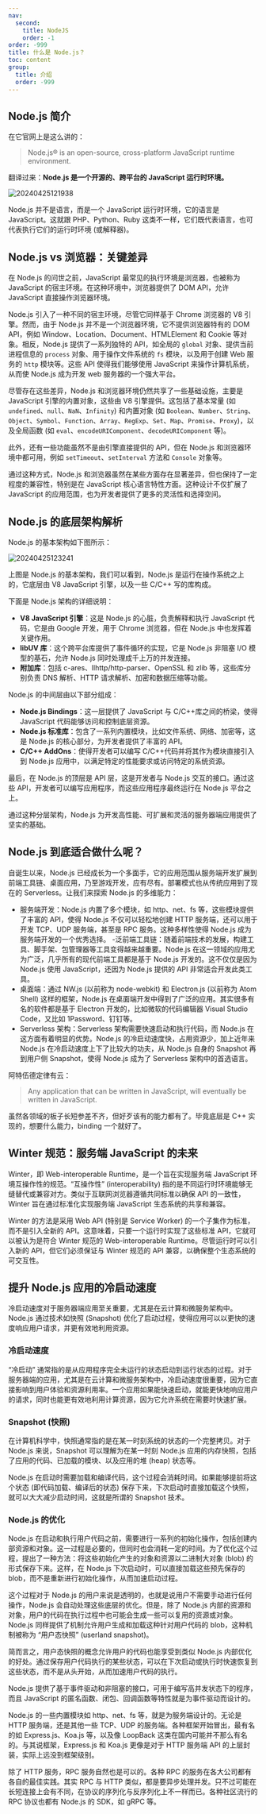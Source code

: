 ```yaml
---
nav:
  second:
    title: NodeJS
    order: -1
order: -999
title: 什么是 Node.js？
toc: content
group:
  title: 介绍
  order: -999
---
```


## Node.js 简介

在它官网上是这么讲的：

> Node.js® is an open-source, cross-platform JavaScript runtime environment.

翻译过来：**Node.js 是一个开源的、跨平台的 JavaScript 运行时环境。**

![20240425121938](https://raw.githubusercontent.com/chuenwei0129/my-picgo-repo/master/me/20240425121938.png)

Node.js 并不是语言，而是一个 JavaScript 运行时环境，它的语言是 JavaScript。这就跟 PHP、Python、Ruby 这类不一样，它们既代表语言，也可代表执行它们的运行时环境 (或解释器)。

## Node.js vs 浏览器：关键差异

在 Node.js 的问世之前，JavaScript 最常见的执行环境是浏览器，也被称为 JavaScript 的宿主环境。在这种环境中，浏览器提供了 DOM API，允许 JavaScript 直接操作浏览器环境。

Node.js 引入了一种不同的宿主环境，尽管它同样基于 Chrome 浏览器的 V8 引擎。然而，由于 Node.js 并不是一个浏览器环境，它不提供浏览器特有的 DOM API，例如 Window、Location、Document、HTMLElement 和 Cookie 等对象。相反，Node.js 提供了一系列独特的 API，如全局的 `global` 对象、提供当前进程信息的 `process` 对象、用于操作文件系统的 `fs` 模块，以及用于创建 Web 服务的 `http` 模块等。这些 API 使得我们能够使用 JavaScript 来操作计算机系统，从而使 Node.js 成为开发 web 服务器的一个强大平台。

尽管存在这些差异，Node.js 和浏览器环境仍然共享了一些基础设施，主要是 JavaScript 引擎的内置对象，这些由 V8 引擎提供。这包括了基本常量 (如 `undefined`、`null`、`NaN`、`Infinity`) 和内置对象 (如 `Boolean`、`Number`、`String`、`Object`、`Symbol`、`Function`、`Array`、`RegExp`、`Set`、`Map`、`Promise`、`Proxy`)，以及全局函数 (如 `eval`、`encodeURIComponent`、`decodeURIComponent` 等)。

此外，还有一些功能虽然不是由引擎直接提供的 API，但在 Node.js 和浏览器环境中都可用，例如 `setTimeout`、`setInterval` 方法和 `Console` 对象等。

通过这种方式，Node.js 和浏览器虽然在某些方面存在显著差异，但也保持了一定程度的兼容性，特别是在 JavaScript 核心语言特性方面。这种设计不仅扩展了 JavaScript 的应用范围，也为开发者提供了更多的灵活性和选择空间。

## Node.js 的底层架构解析

Node.js 的基本架构如下图所示：

![20240425123241](https://raw.githubusercontent.com/chuenwei0129/my-picgo-repo/master/me/20240425123241.png)

上图是 Node.js 的基本架构，我们可以看到，Node.js 是运行在操作系统之上的，它底层由 V8 JavaScript 引擎，以及一些 C/C++ 写的库构成。

下面是 Node.js 架构的详细说明：

- **V8 JavaScript 引擎**：这是 Node.js 的心脏，负责解释和执行 JavaScript 代码，它是由 Google 开发，用于 Chrome 浏览器，但在 Node.js 中也发挥着关键作用。
- **libUV 库**：这个跨平台库提供了事件循环的实现，它是 Node.js 非阻塞 I/O 模型的基石，允许 Node.js 同时处理成千上万的并发连接。
- **附加库**：包括 c-ares、llhttp/http-parser、OpenSSL 和 zlib 等，这些库分别负责 DNS 解析、HTTP 请求解析、加密和数据压缩等功能。

Node.js 的中间层由以下部分组成：

- **Node.js Bindings**：这一层提供了 JavaScript 与 C/C++库之间的桥梁，使得 JavaScript 代码能够访问和控制底层资源。
- **Node.js 标准库**：包含了一系列内置模块，比如文件系统、网络、加密等，这是 Node.js 的核心部分，为开发者提供了丰富的 API。
- **C/C++ AddOns**：使得开发者可以编写 C/C++代码并将其作为模块直接引入到 Node.js 应用中，以满足特定的性能要求或访问特定的系统资源。

最后，在 Node.js 的顶层是 API 层，这是开发者与 Node.js 交互的接口。通过这些 API，开发者可以编写应用程序，而这些应用程序最终运行在 Node.js 平台之上。

通过这种分层架构，Node.js 为开发高性能、可扩展和灵活的服务器端应用提供了坚实的基础。

## Node.js 到底适合做什么呢？

自诞生以来，Node.js 已经成长为一个多面手，它的应用范围从服务端开发扩展到前端工具链、桌面应用，乃至游戏开发，应有尽有。部署模式也从传统应用到了现在的 Serverless。让我们来探索 Node.js 的多维能力：

- 服务端开发：Node.js 内置了多个模块，如 http、net、fs 等，这些模块提供了丰富的 API，使得 Node.js 不仅可以轻松地创建 HTTP 服务端，还可以用于开发 TCP、UDP 服务端，甚至是 RPC 服务。这种多样性使得 Node.js 成为服务端开发的一个优秀选择。 -泛前端工具链：随着前端技术的发展，构建工具、脚手架、包管理器等工具变得越来越重要。Node.js 在这一领域的应用尤为广泛，几乎所有的现代前端工具都是基于 Node.js 开发的。这不仅仅是因为 Node.js 使用 JavaScript，还因为 Node.js 提供的 API 非常适合开发此类工具。
- 桌面端：通过 NW.js (以前称为 node-webkit) 和 Electron.js (以前称为 Atom Shell) 这样的框架，Node.js 在桌面端开发中得到了广泛的应用。其实很多有名的软件都是基于 Electron 开发的，比如微软的代码编辑器 Visual Studio Code，又比如 1Password、钉钉等。
- Serverless 架构：Serverless 架构需要快速启动和执行代码，而 Node.js 在这方面有着明显的优势。Node.js 的冷启动速度快，占用资源少，加上近年来 Node.js 在冷启动速度上下了比较大的功夫，从 Node.js 自身的 Snapshot 再到用户侧 Snapshot，使得 Node.js 成为了 Serverless 架构中的首选语言。

阿特伍德定律有云：

> Any application that can be written in JavaScript, will eventually be written in JavaScript.

虽然各领域的板子长短参差不齐，但好歹该有的能力都有了。毕竟底层是 C++ 实现的，想要什么能力，binding 一个就好了。

## Winter 规范：服务端 JavaScript 的未来

Winter，即 Web-interoperable Runtime，是一个旨在实现服务端 JavaScript 环境互操作性的规范。“互操作性” (interoperability) 指的是不同运行时环境能够无缝替代或兼容对方。类似于互联网浏览器遵循共同标准以确保 API 的一致性，Winter 旨在通过标准化实现服务端 JavaScript 生态系统的共享和兼容。

Winter 的方法是采用 Web API (特别是 Service Worker) 的一个子集作为标准，而不是引入全新的 API。这意味着，只要一个运行时实现了这些标准 API，它就可以被认为是符合 Winter 规范的 Web-interoperable Runtime。尽管运行时可以引入新的 API，但它们必须保证与 Winter 规范的 API 兼容，以确保整个生态系统的可交互性。

## 提升 Node.js 应用的冷启动速度

冷启动速度对于服务器端应用至关重要，尤其是在云计算和微服务架构中。Node.js 通过技术如快照 (Snapshot) 优化了启动过程，使得应用可以以更快的速度响应用户请求，并更有效地利用资源。

### 冷启动速度

“冷启动” 通常指的是从应用程序完全未运行的状态启动到运行状态的过程。对于服务器端的应用，尤其是在云计算和微服务架构中，冷启动速度很重要，因为它直接影响到用户体验和资源利用率。一个应用如果能快速启动，就能更快地响应用户的请求，同时也能更有效地利用计算资源，因为它允许系统在需要时快速扩展。

### Snapshot (快照)

在计算机科学中，快照通常指的是在某一时刻系统的状态的一个完整拷贝。对于 Node.js 来说，Snapshot 可以理解为在某一时刻 Node.js 应用的内存快照，包括了应用的代码、已加载的模块、以及应用的堆 (heap) 状态等。

Node.js 在启动时需要加载和编译代码，这个过程会消耗时间。如果能够提前将这个状态 (即代码加载、编译后的状态) 保存下来，下次启动时直接加载这个快照，就可以大大减少启动时间，这就是所谓的 Snapshot 技术。

### Node.js 的优化

Node.js 在启动和执行用户代码之前，需要进行一系列的初始化操作，包括创建内部资源和对象。这一过程是必要的，但同时也会消耗一定的时间。为了优化这个过程，提出了一种方法：将这些初始化产生的对象和资源以二进制大对象 (blob) 的形式保存下来。这样，在 Node.js 下次启动时，可以直接加载这些预先保存的 blob，而不是重新进行初始化操作，从而加速启动过程。

这个过程对于 Node.js 的用户来说是透明的，也就是说用户不需要手动进行任何操作，Node.js 会自动处理这些底层的优化。但是，除了 Node.js 内部的资源和对象，用户的代码在执行过程中也可能会生成一些可以复用的资源或对象。Node.js 同样提供了机制允许用户生成和加载这种针对用户代码的 blob，这种机制被称为 “用户态快照” (userland snapshot)。

简而言之，用户态快照的概念允许用户的代码也能享受到类似 Node.js 内部优化的好处。通过保存用户代码执行的某些状态，可以在下次启动或执行时快速恢复到这些状态，而不是从头开始，从而加速用户代码的执行。

Node.js 提供了基于事件驱动和非阻塞的接口，可用于编写高并发状态下的程序，而且 JavaScript 的匿名函数、闭包、回调函数等特性就是为事件驱动而设计的。

Node.js 的一些内置模块如 http、net、fs 等，就是为服务端设计的。无论是 HTTP 服务端，还是其他一些 TCP、UDP 的服务端。各种框架开始冒出，最有名的如 Express.js、Koa.js 等，以及像 LoopBack 这类在国内可能并不那么有名的。与其说框架，Express.js 和 Koa.js 更像是对于 HTTP 服务端 API 的上层封装，实际上远没到框架级别。

除了 HTTP 服务，RPC 服务自然也是可以的。各种 RPC 的服务在各大公司都有各自的最佳实践。其实 RPC 与 HTTP 类似，都是要异步处理并发。只不过可能在长短连接上会有不同，在协议的序列化与反序列化上不一样而已。各种社区流行的 RPC 协议也都有 Node.js 的 SDK，如 gRPC 等。
